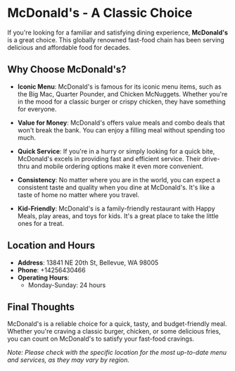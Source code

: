# McDonald's - A Classic Choice

If you're looking for a familiar and satisfying dining experience, **McDonald's** is a great choice. This globally renowned fast-food chain has been serving delicious and affordable food for decades.

## Why Choose McDonald's?

- **Iconic Menu**: McDonald's is famous for its iconic menu items, such as the Big Mac, Quarter Pounder, and Chicken McNuggets. Whether you're in the mood for a classic burger or crispy chicken, they have something for everyone.

- **Value for Money**: McDonald's offers value meals and combo deals that won't break the bank. You can enjoy a filling meal without spending too much.

- **Quick Service**: If you're in a hurry or simply looking for a quick bite, McDonald's excels in providing fast and efficient service. Their drive-thru and mobile ordering options make it even more convenient.

- **Consistency**: No matter where you are in the world, you can expect a consistent taste and quality when you dine at McDonald's. It's like a taste of home no matter where you travel.

- **Kid-Friendly**: McDonald's is a family-friendly restaurant with Happy Meals, play areas, and toys for kids. It's a great place to take the little ones for a treat.

## Location and Hours

- **Address**: 13841 NE 20th St, Bellevue, WA 98005
- **Phone**: +14256430466
- **Operating Hours**: 
  - Monday-Sunday: 24 hours

## Final Thoughts

McDonald's is a reliable choice for a quick, tasty, and budget-friendly meal. Whether you're craving a classic burger, chicken, or some delicious fries, you can count on McDonald's to satisfy your fast-food cravings.

*Note: Please check with the specific location for the most up-to-date menu and services, as they may vary by region.*

